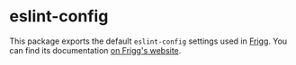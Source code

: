 # eslint-config

This package exports the default `eslint-config` settings used in [Frigg](https://friggframework.org). You can find its documentation [on Frigg's website](https://docs.friggframework.org/packages/eslint-config).
